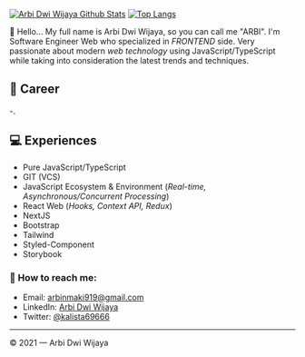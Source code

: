 [![Arbi Dwi Wijaya Github Stats](https://github-readme-stats.vercel.app/api?username=ArbiNMaki&count_private=true&theme=default&show_icons=true)](https://github.com/ArbiNMaki)
[![Top Langs](https://github-readme-stats.vercel.app/api/top-langs/?username=ArbiNMaki&layout=compact)](https://github.com/ArbiNMaki)
<br>

👋 Hello... My full name is Arbi Dwi Wijaya, so you can call me "ARBI". I'm Software Engineer Web who specialized in *FRONTEND* side. Very passionate about modern *web technology* using JavaScript/TypeScript while taking into consideration the latest trends and techniques.

## 💼 Career
-.

## 💻 Experiences
- Pure JavaScript/TypeScript
- GIT (VCS)
- JavaScript Ecosystem & Environment (*Real-time, Asynchronous/Concurrent Processing*)
- React Web (*Hooks, Context API, Redux*)
- NextJS
- Bootstrap
- Tailwind
- Styled-Component
- Storybook


### 🚀 How to reach me:
- Email: [arbinmaki919@gmail.com](arbinmaki919@gmail.com)
- LinkedIn: [Arbi Dwi Wijaya](https://www.linkedin.com/in/arbidwiwijaya)
- Twitter: [@kalista69666](https://twitter.com/kalista69666)

---

© 2021 — Arbi Dwi Wijaya
